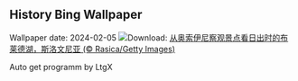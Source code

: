 ## History Bing Wallpaper
Wallpaper date: 2024-02-05
![](https://www.bing.com/th?id=OHR.LakeBledSunrise_ZH-CN5580697031_UHD.jpg&w=1000)Download: [从奥索伊尼察观景点看日出时的布莱德湖，斯洛文尼亚 (© Rasica/Getty Images)](https://www.bing.com/th?id=OHR.LakeBledSunrise_ZH-CN5580697031_UHD.jpg)

Auto get programm by LtgX
